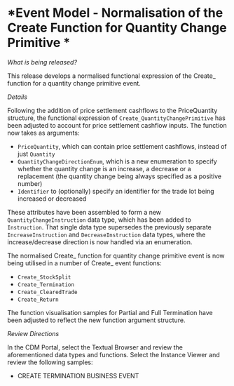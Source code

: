 # *Event Model - Normalisation of the Create Function for Quantity Change Primitive *

_What is being released?_

This release develops a normalised functional expression of the Create_ function for a quantity change primitive event.

_Details_

Following the addition of price settlement cashflows to the PriceQuantity structure, the functional expression of `Create_QuantityChangePrimitive` has been adjusted to account for price settlement cashflow inputs. The function now takes as arguments:

- `PriceQuantity`, which can contain price settlement cashflows, instead of just `Quantity`
- `QuantityChangeDirectionEnum`, which is a new enumeration to specify whether the quantity change is an increase, a decrease or a replacement (the quantity change being always specified as a positive number)
- `Identifier` to (optionally) specify an identifier for the trade lot being increased or decreased

These attributes have been assembled to form a new `QuantityChangeInstruction` data type, which has been added to `Instruction`. That single data type supersedes the previously separate `IncreaseInstruction` and `DecreaseInstruction` data types, where the increase/decrease direction is now handled via an enumeration.

The normalised Create_ function for quantity change primitive event is now being utilised in a number of Create_ event functions:

- `Create_StockSplit`
- `Create_Termination`
- `Create_ClearedTrade`
- `Create_Return`

The function visualisation samples for Partial and Full Termination have been adjusted to reflect the new function argument structure. 

_Review Directions_

In the CDM Portal, select the Textual Browser and review the aforementioned data types and functions. Select the Instance Viewer and review the following samples:

- CREATE TERMINATION BUSINESS EVENT
